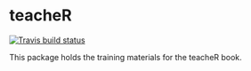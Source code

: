 # teacheR

  <!-- badges: start -->
  [![Travis build status](https://travis-ci.org/ARawles/R_Training.svg?branch=master)](https://travis-ci.org/ARawles/R_Training)
  <!-- badges: end -->

This package holds the training materials for the teacheR book.
